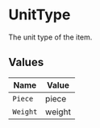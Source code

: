 # UnitType

The unit type of the item.


## Values

| Name     | Value    |
| -------- | -------- |
| `Piece`  | piece    |
| `Weight` | weight   |